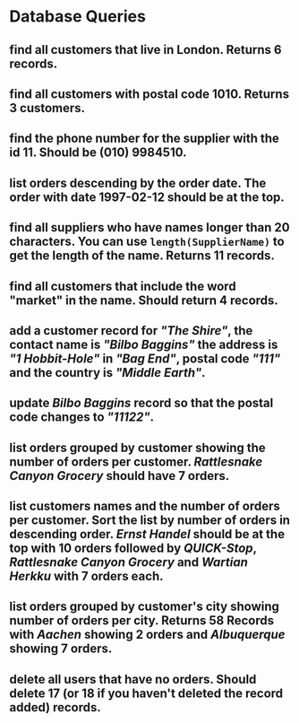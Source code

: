 # Database Queries

## find all customers that live in London. Returns 6 records.

<!-- SELECT * FROM Customers
WHERE City like 'London'; -->

## find all customers with postal code 1010. Returns 3 customers.

<!-- SELECT * FROM Customers
WHERE PostalCode like '1010'; -->

## find the phone number for the supplier with the id 11. Should be (010) 9984510.

<!-- SELECT * FROM Customers
WHERE CustomerID like '11'; -->

## list orders descending by the order date. The order with date 1997-02-12 should be at the top.

<!-- SELECT * FROM Orders
ORDER BY OrderDate DESC; -->

## find all suppliers who have names longer than 20 characters. You can use `length(SupplierName)` to get the length of the name. Returns 11 records.

<!-- SELECT * FROM Suppliers
WHERE length(SupplierName) > 20; -->

## find all customers that include the word "market" in the name. Should return 4 records.

<!-- SELECT * FROM Customers
WHERE CustomerName like '%market%'; -->

## add a customer record for _"The Shire"_, the contact name is _"Bilbo Baggins"_ the address is _"1 Hobbit-Hole"_ in _"Bag End"_, postal code _"111"_ and the country is _"Middle Earth"_.

<!-- INSERT INTO Customers
VALUES (101, 'The Shire', 'Bilbo Baggins', '1 Hobbit-Hole', 'Bag End', '111', 'Middle Earth'); -->

## update _Bilbo Baggins_ record so that the postal code changes to _"11122"_.

<!-- UPDATE Customers
SET PostalCode = '11122'
WHERE CustomerID = 101; -->

## list orders grouped by customer showing the number of orders per customer. _Rattlesnake Canyon Grocery_ should have 7 orders.

<!-- SELECT CustomerName, Count(Orders.CustomerID) AS TotalOrders FROM Customers
INNER JOIN Orders ON Customers.CustomerID = Orders.CustomerID
GROUP BY Customers.CustomerID
ORDER BY COUNT(Customers.CustomerID) DESC -->

## list customers names and the number of orders per customer. Sort the list by number of orders in descending order. _Ernst Handel_ should be at the top with 10 orders followed by _QUICK-Stop_, _Rattlesnake Canyon Grocery_ and _Wartian Herkku_ with 7 orders each.

<!-- SELECT CustomerName, Count(Orders.CustomerID) AS TotalOrders FROM Customers
INNER JOIN Orders ON Customers.CustomerID = Orders.CustomerID
GROUP BY Customers.CustomerID
ORDER BY COUNT(Customers.CustomerID) DESC -->

## list orders grouped by customer's city showing number of orders per city. Returns 58 Records with _Aachen_ showing 2 orders and _Albuquerque_ showing 7 orders.

<!-- SELECT City, Count(Customers.City) AS CityCount FROM Customers
INNER JOIN Orders ON Customers.CustomerID = Orders.CustomerID
GROUP BY Customers.City
ORDER BY CityCount DESC -->

## delete all users that have no orders. Should delete 17 (or 18 if you haven't deleted the record added) records.

<!-- DELETE FROM Customers
WHERE CustomerID NOT IN (SELECT CustomerID FROM Orders) -->
